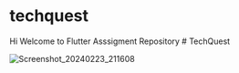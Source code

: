 # techquest

Hi Welcome to Flutter Asssigment Repository # TechQuest 

![Screenshot_20240223_211608](https://github.com/NaveenaVE/FlutterAssignment/assets/161052771/368a1314-ac49-49ae-b1a6-dbd21b26735d)
